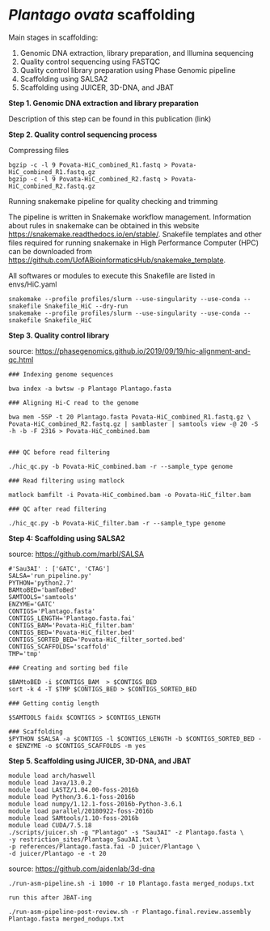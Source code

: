 # *Plantago ovata* scaffolding

Main stages in scaffolding:

1. Genomic DNA extraction, library preparation, and Illumina sequencing
2. Quality control sequencing using FASTQC
3. Quality control library preparation using Phase Genomic pipeline
4. Scaffolding using SALSA2
5. Scaffolding using JUICER, 3D-DNA, and JBAT


**Step 1. Genomic DNA extraction and library preparation**

Description of this step can be found in this publication (link)

**Step 2. Quality control sequencing process**

Compressing files
```
bgzip -c -l 9 Povata-HiC_combined_R1.fastq > Povata-HiC_combined_R1.fastq.gz
bgzip -c -l 9 Povata-HiC_combined_R2.fastq > Povata-HiC_combined_R2.fastq.gz
```

Running snakemake pipeline for quality checking and trimming

The pipeline is written in Snakemake workflow management. Information about rules in snakemake can be obtained in this website https://snakemake.readthedocs.io/en/stable/. Snakefile templates and other files required for running snakemake in High Performance Computer (HPC) can be downloaded from https://github.com/UofABioinformaticsHub/snakemake_template.

All softwares or modules to execute this Snakefile are listed in envs/HiC.yaml

```
snakemake --profile profiles/slurm --use-singularity --use-conda --snakefile Snakefile_HiC --dry-run
snakemake --profile profiles/slurm --use-singularity --use-conda --snakefile Snakefile_HiC
```


**Step 3. Quality control library**

source: https://phasegenomics.github.io/2019/09/19/hic-alignment-and-qc.html
  ```
### Indexing genome sequences

bwa index -a bwtsw -p Plantago Plantago.fasta

### Aligning Hi-C read to the genome

bwa mem -5SP -t 20 Plantago.fasta Povata-HiC_combined_R1.fastq.gz \
Povata-HiC_combined_R2.fastq.gz | samblaster | samtools view -@ 20 -S -h -b -F 2316 > Povata-HiC_combined.bam


### QC before read filtering

./hic_qc.py -b Povata-HiC_combined.bam -r --sample_type genome

### Read filtering using matlock

matlock bamfilt -i Povata-HiC_combined.bam -o Povata-HiC_filter.bam

### QC after read filtering

./hic_qc.py -b Povata-HiC_filter.bam -r --sample_type genome
 ```

**Step 4: Scaffolding using SALSA2**

source: https://github.com/marbl/SALSA
 ```
 #'Sau3AI' : ['GATC', 'CTAG']
SALSA='run_pipeline.py'
PYTHON='python2.7'
BAMtoBED='bamToBed'
SAMTOOLS='samtools'
ENZYME='GATC'
CONTIGS='Plantago.fasta'
CONTIGS_LENGTH='Plantago.fasta.fai'
CONTIGS_BAM='Povata-HiC_filter.bam'
CONTIGS_BED='Povata-HiC_filter.bed'
CONTIGS_SORTED_BED='Povata-HiC_filter_sorted.bed'
CONTIGS_SCAFFOLDS='scaffold'
TMP='tmp'

### Creating and sorting bed file

$BAMtoBED -i $CONTIGS_BAM  > $CONTIGS_BED
sort -k 4 -T $TMP $CONTIGS_BED > $CONTIGS_SORTED_BED

### Getting contig length

$SAMTOOLS faidx $CONTIGS > $CONTIGS_LENGTH

### Scaffolding
$PYTHON $SALSA -a $CONTIGS -l $CONTIGS_LENGTH -b $CONTIGS_SORTED_BED -e $ENZYME -o $CONTIGS_SCAFFOLDS -m yes

```

**Step 5. Scaffolding using JUICER, 3D-DNA, and JBAT**

```
module load arch/haswell
module load Java/13.0.2
module load LASTZ/1.04.00-foss-2016b
module load Python/3.6.1-foss-2016b
module load numpy/1.12.1-foss-2016b-Python-3.6.1
module load parallel/20180922-foss-2016b
module load SAMtools/1.10-foss-2016b
module load CUDA/7.5.18
./scripts/juicer.sh -g "Plantago" -s "Sau3AI" -z Plantago.fasta \
-y restriction_sites/Plantago_Sau3AI.txt \
-p references/Plantago.fasta.fai -D juicer/Plantago \
-d juicer/Plantago -e -t 20
```

source: https://github.com/aidenlab/3d-dna
```
./run-asm-pipeline.sh -i 1000 -r 10 Plantago.fasta merged_nodups.txt

run this after JBAT-ing

./run-asm-pipeline-post-review.sh -r Plantago.final.review.assembly Plantago.fasta merged_nodups.txt
```


